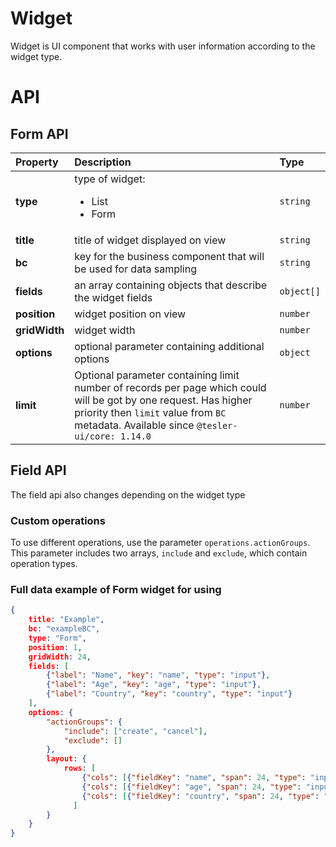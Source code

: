 # Widget

Widget is UI component that works with user information according to the widget type.

# API

## Form API

|  Property |  Description | Type  |
|:---|:---|:---|
| **type**  | type of widget: <ul><li>List</li><li>Form</li></ui>  | `string`  |
| **title**  | title of widget displayed on view  | `string`  |
| **bc**  |  key for the business component that will be used for data sampling | `string`  |
| **fields**  | an array containing objects that describe the widget fields  |  `object[]` |
| **position**  |  widget position on view | `number`  |
| **gridWidth**  |  widget width | `number`  |
| **options** |  optional parameter containing additional options |  `object` |
| **limit** |  Optional parameter containing limit number of records per page which could will be got by one request. Has higher priority then `limit` value from `BC` metadata. Available since `@tesler-ui/core: 1.14.0` |  `number` |

## Field API

The field api also changes depending on the widget type


### Custom operations

To use different operations, use the parameter `operations.actionGroups`. This parameter includes two arrays, `include` and `exclude`, which contain operation types.

### Full data example of Form widget for using

```json
{   
    title: "Example",
    bc: "exampleBC",
    type: "Form",
    position: 1,
    gridWidth: 24,
    fields: [
        {"label": "Name", "key": "name", "type": "input"},
        {"label": "Age", "key": "age", "type": "input"},
        {"label": "Country", "key": "country", "type": "input"}
    ],
    options: {
        "actionGroups": {
            "include": ["create", "cancel"],
            "exclude": []
        },
        layout: {
            rows: [
                {"cols": [{"fieldKey": "name", "span": 24, "type": "input"}]},
                {"cols": [{"fieldKey": "age", "span": 24, "type": "input"}]},
                {"cols": [{"fieldKey": "country", "span": 24, "type": "input"}]},
              ]
        }
    }
}
```
